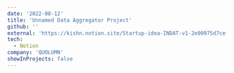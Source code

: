 ```yaml
---
date: '2022-08-12'
title: 'Unnamed Data Aggregator Project'
github: ''
external: 'https://kishn.notion.site/Startup-idea-INDAT-v1-2e00975d7cef4850a83e4c6cf16c9480/'
tech:
  - Notion
company: 'QUOLUMN'
showInProjects: false
---
```

